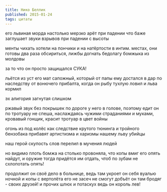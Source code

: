 ```yaml
---
title: Нико Беллик
published: 2015-01-24
tags: цитаты
---
```


его львиная морда настолько мерзко арёт при падении что баже заглушает звуки взрывов при падении с высоты

менты чихать хотели на пончики и на натёртости в интим. местах, они готовы два раза обсириться, лижбы догнать бедолагу бомжыка из молдовы

за то что он просто защищался СУКА!

льётся из уст его мат сапожный, который от папы ему достался в дар по наследству от вонючего прибалта, когда он рыбу тухлую ловил и льва кормил

эх алигория загнутая слишком

ржавый звук без покрышек по дороге у него в голове, поэтому едит он по тротуару не спеша, наслаждаясь чужими страданиями и муками,  кровавый гонщик, красит тротуар в цвет войны

огонь из под колёс как следствие крутого тюнинга и тройного бензобака прибавят артистизма и харизмы нашему льву убийцы

наш герой скупость слов перелил в мучения людей

но видимо плоть бомжа на столько провоняла, что копы вмиг его опять найдут, и оружие тогда придётся им отдать, чтоб по зубам не схлопотать опять!

продолжит он своё дело в больнице, ведь там укроет он себя вуалью ночной и копы с вертолёта его не засеч не смогут добъёт он там бродяг - своих друзей! и прочих шлюх и потаскух ведь он король лев!
